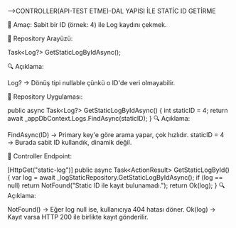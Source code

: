 ﻿-->CONTROLLER(API-TEST ETME)-DAL YAPISI İLE STATİC ID GETİRME

🎯 Amaç:
Sabit bir ID (örnek: 4) ile Log kaydını çekmek.

🔧 Repository Arayüzü:

Task<Log?> GetStaticLogByIdAsync();

🔍 Açıklama:

Log? → Dönüş tipi nullable çünkü o ID'de veri olmayabilir.

🔨 Repository Uygulaması:

public async Task<Log?> GetStaticLogByIdAsync()
{
    int staticID = 4;
    return await _appDbContext.Logs.FindAsync(staticID);
}
🔍 Açıklama:

FindAsync(ID) → Primary key'e göre arama yapar, çok hızlıdır.
staticID = 4 → Burada sabit ID kullandık, dinamik değil.

🎯 Controller Endpoint:

[HttpGet("static-log")]
public async Task<ActionResult<Log>> GetStaticLogById()
{
    var log = await _logStaticRepository.GetStaticLogByIdAsync();
    if (log == null)
        return NotFound("Static ID ile kayıt bulunamadı.");
    return Ok(log);
}
🔍 Açıklama:

NotFound() → Eğer log null ise, kullanıcıya 404 hatası döner.
Ok(log) → Kayıt varsa HTTP 200 ile birlikte kayıt gönderilir.
